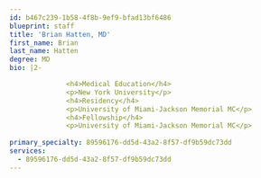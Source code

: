```yaml
---
id: b467c239-1b58-4f8b-9ef9-bfad13bf6486
blueprint: staff
title: 'Brian Hatten, MD'
first_name: Brian
last_name: Hatten
degree: MD
bio: |2-

              <h4>Medical Education</h4>
              <p>New York University</p>
              <h4>Residency</h4>
              <p>University of Miami-Jackson Memorial MC</p>
              <h4>Fellowship</h4>
              <p>University of Miami-Jackson Memorial MC</p>
          
primary_specialty: 89596176-dd5d-43a2-8f57-df9b59dc73dd
services:
  - 89596176-dd5d-43a2-8f57-df9b59dc73dd
---
```

